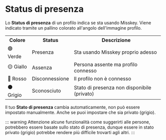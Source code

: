# Status di presenza

Lo **Status di presenza** di un profilo indica se sta usando Misskey.
Viene indicato tramite un pallino colorato all'angolo dell'immagine profilo.

<table>
	<tr>
		<th>Colore</th>
		<th>Status</th>
		<th>Descrizione</th>
	</tr>
	<tr>
		<td>🟢 Verde</td>
		<td>Presenza</td>
		<td>Sta usando Misskey proprio adesso</td>
	</tr>
	<tr>
		<td>🟡 Giallo</td>
		<td>Assenza</td>
		<td>Persona assente ma profilo connesso</td>
	</tr>
	<tr>
		<td>🔴 Rosso</td>
		<td>Disconnessione</td>
		<td>Il profilo non è connesso</td>
	</tr>
	<tr>
		<td>⚫ Grigio</td>
		<td>Sconosciuto</td>
		<td>Stato di presenza non disponibile (privato)</td>
	</tr>
</table>

Il tuo **Stato di presenza** cambia automaticamente, non può essere impostato manualmente. Anche se puoi impostare che sia privato (grigio).

::: warning
Attenzione alcune funzionalità come suggerirti alle persone, potrebbero essere basate sullo stato di presenza, dunque essere in stato privato (grigio) potrebbe rendere più difficile trovarti agli altri.
:::
